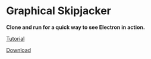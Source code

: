 # Graphical Skipjacker

**Clone and run for a quick way to see Electron in action.**

[Tutorial](https://docs.google.com/document/d/1EnND3pXwmk2AEHT_Vwzm8lS8JMVKq7EmfQQDGdj4b7A/edit?usp=sharing)

[Download](https://www.mediafire.com/file/noiilsjnzq07byq/Graphical_Skipjacker-win32-x64.zip/file)
